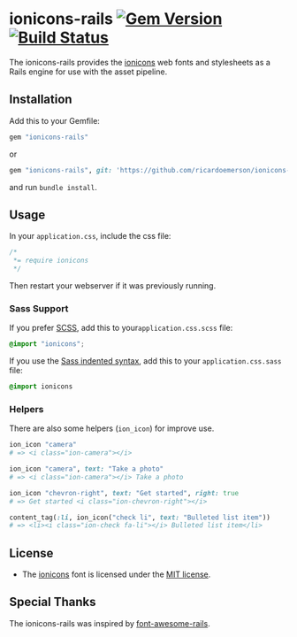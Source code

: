 ionicons-rails [![Gem Version](https://img.shields.io/badge/gem-v2.0.1.0-blue.svg)](https://github.com/ricardoemerson/ionicons-rails) [![Build Status](https://img.shields.io/badge/build-passing-green.svg)](https://github.com/ricardoemerson/ionicons-rails)
===============================================================================================================================================================================================================================================================

The ionicons-rails provides the [ionicons](http://ionicons.com/) web fonts and stylesheets as a Rails engine for use with the asset pipeline.

Installation
------------

Add this to your Gemfile:

```ruby
gem "ionicons-rails"
```

or

```ruby
gem "ionicons-rails", git: 'https://github.com/ricardoemerson/ionicons-rails.git'
```

and run `bundle install`.

Usage
-----

In your `application.css`, include the css file:

```css
/*
 *= require ionicons
 */
```

Then restart your webserver if it was previously running.

### Sass Support

If you prefer [SCSS](http://sass-lang.com/documentation/file.SASS_REFERENCE.html), add this to your`application.css.scss` file:

```scss
@import "ionicons";
```

If you use the [Sass indented syntax](http://sass-lang.com/docs/yardoc/file.INDENTED_SYNTAX.html), add this to your `application.css.sass` file:

```sass
@import ionicons
```

### Helpers

There are also some helpers (`ion_icon`) for improve use.

```ruby
ion_icon "camera"
# => <i class="ion-camera"></i>

ion_icon "camera", text: "Take a photo"
# => <i class="ion-camera"></i> Take a photo

ion_icon "chevron-right", text: "Get started", right: true
# => Get started <i class="ion-chevron-right"></i>

content_tag(:li, ion_icon("check li", text: "Bulleted list item"))
# => <li><i class="ion-check fa-li"></i> Bulleted list item</li>
```

License
-------

-	The [ionicons](http://ionicons.com/) font is licensed under the [MIT license](http://opensource.org/licenses/MIT).

Special Thanks
--------------

The ionicons-rails was inspired by [font-awesome-rails](https://github.com/bokmann/font-awesome-rails).

